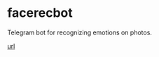 # facerecbot
Telegram bot for recognizing emotions on photos.

[url](https://t.me/rc73g2nt578n_bot)
